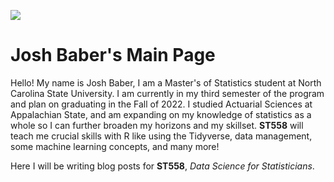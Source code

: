 ![](JABaber.github.io/docs/assets/stat-logo-red.png)

# Josh Baber's Main Page

Hello! My name is Josh Baber, I am a Master's of Statistics student at North Carolina State University.
I am currently in my third semester of the program and plan on graduating in the Fall of 2022.  I studied
Actuarial Sciences at Appalachian State, and am expanding on my knowledge of statistics as a whole so I can
further broaden my horizons and my skillset.  **ST558** will teach me crucial skills with R like using the Tidyverse,
data management, some machine learning concepts, and many more!

Here I will be writing blog posts for **ST558**, *Data Science for Statisticians*.
